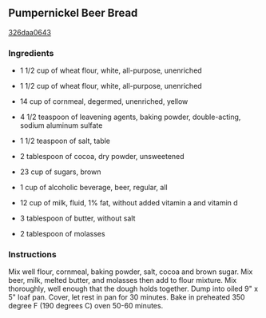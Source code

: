 ## Pumpernickel Beer Bread

[326daa0643](http://www.food.com/recipe/pumpernickel-beer-bread-397468)

### Ingredients

 - 1 1/2 cup of wheat flour, white, all-purpose, unenriched

 - 1 1/2 cup of wheat flour, white, all-purpose, unenriched

 - 14 cup of cornmeal, degermed, unenriched, yellow

 - 4 1/2 teaspoon of leavening agents, baking powder, double-acting, sodium aluminum sulfate

 - 1 1/2 teaspoon of salt, table

 - 2 tablespoon of cocoa, dry powder, unsweetened

 - 23 cup of sugars, brown

 - 1 cup of alcoholic beverage, beer, regular, all

 - 12 cup of milk, fluid, 1% fat, without added vitamin a and vitamin d

 - 3 tablespoon of butter, without salt

 - 2 tablespoon of molasses

### Instructions

Mix well flour, cornmeal, baking powder, salt, cocoa and brown sugar. Mix beer, milk, melted butter, and molasses then add to flour mixture. Mix thoroughly, well enough that the dough holds together. Dump into oiled 9" x 5" loaf pan. Cover, let rest in pan for 30 minutes. Bake in preheated 350 degree F (190 degrees C) oven 50-60 minutes.